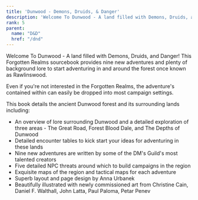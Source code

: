 ```yaml
---
title: 'Dunwood - Demons, Druids, & Danger'
description: 'Welcome To Dunwood - A land filled with Demons, Druids, and Danger!'
rank: 5
parent:
  name: "D&D"
  href: "/dnd"
---
```


Welcome To Dunwood - A land filled with Demons, Druids, and Danger!
This Forgotten Realms sourcebook provides nine new adventures and plenty of background lore to start adventuring in and around the forest once known as Rawlinswood. 

Even if you're not interested in the Forgotten Realms, the adventure's contained within can easily be dropped into most campaign settings.

This book details the ancient Dunwood forest and its surrounding lands including:
- An overview of lore surrounding Dunwood and a detailed exploration of three areas - The Great Road, Forest Blood Dale, and The Depths of Dunwood
- Detailed encounter tables to kick start your ideas for adventuring in these lands
- Nine new adventures are written by some of the DM's Guild's most talented creators
- Five detailed NPC threats around which to build campaigns in the region
- Exquisite maps of the region and tactical maps for each adventure
- Superb layout and page design by Anna Urbanek
- Beautifully illustrated with newly commissioned art from Christine Cain, Daniel F. Walthall, John Latta, Paul Paloma, Petar Penev
